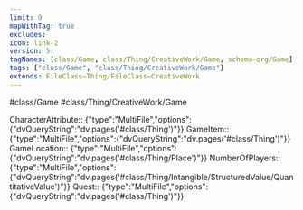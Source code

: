 ```yaml
---
limit: 9
mapWithTag: true
excludes:
icon: link-2
version: 5
tagNames: [class/Game, class/Thing/CreativeWork/Game, schema-org/Game]
tags: ["class/Game", "class/Thing/CreativeWork/Game"]
extends: FileClass~Thing/FileClass~CreativeWork
---
```


#class/Game
#class/Thing/CreativeWork/Game

CharacterAttribute:: {"type":"MultiFile","options":{"dvQueryString":"dv.pages('#class/Thing')"}}
GameItem:: {"type":"MultiFile","options":{"dvQueryString":"dv.pages('#class/Thing')"}}
GameLocation:: {"type":"MultiFile","options":{"dvQueryString":"dv.pages('#class/Thing/Place')"}}
NumberOfPlayers:: {"type":"MultiFile","options":{"dvQueryString":"dv.pages('#class/Thing/Intangible/StructuredValue/QuantitativeValue')"}}
Quest:: {"type":"MultiFile","options":{"dvQueryString":"dv.pages('#class/Thing')"}}
